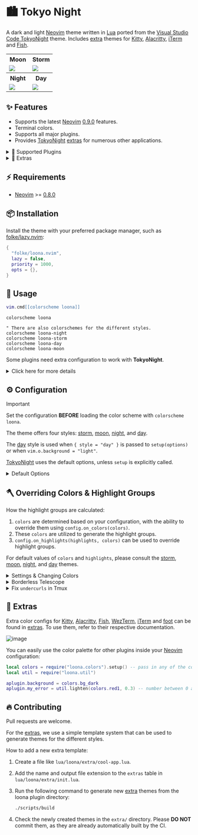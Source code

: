 # 🏙 Tokyo Night

A dark and light [Neovim](https://github.com/neovim/neovim) theme written in
[Lua](https://www.lua.org) ported from the [Visual Studio Code
TokyoNight](https://github.com/enkia/tokyo-night-vscode-theme) theme. Includes
[extra](#-extras) themes for [Kitty](https://sw.kovidgoyal.net/kitty/conf.html),
[Alacritty](https://github.com/alacritty/alacritty),
[iTerm](https://iterm2.com/) and
[Fish](https://fishshell.com/docs/current/index.html).

<table width="100%">
  <tr>
    <th>Moon</th>
    <th>Storm</th>
  </tr>
  <tr>
    <td width="50%">
      <img src="https://user-images.githubusercontent.com/292349/190951628-10ba28a1-57ff-4479-8eab-47400a402242.png" />
    </td>
    <td width="50%">
      <img src="https://user-images.githubusercontent.com/292349/115295095-3a9e5080-a10e-11eb-9aed-6054488c46ce.png" />
    </td>
  </tr>
  <tr>
    <th>Night</th>
    <th>Day</th>
  </tr>
  <tr>
    <td width="50%">
      <img src="https://user-images.githubusercontent.com/292349/115295327-7afdce80-a10e-11eb-89b3-2591262bf95a.png" />
    </td>
    <td width="50%">
      <img src="https://user-images.githubusercontent.com/292349/115996270-78c6c480-a593-11eb-8ed0-7d1400b058f5.png" />
    </td>
  </tr>
</table>

## ✨ Features

- Supports the latest [Neovim](https://github.com/neovim/neovim)
  [0.9.0](https://github.com/neovim/neovim/releases/tag/v0.9.0) features.
- Terminal colors.
- Supports all major plugins.
- Provides [TokyoNight](https://github.com/folke/loona.nvim)
  [extras](#-extras) for numerous other applications.

<details>
<summary>🎨 Supported Plugins</summary>

<!-- plugins:start -->

| Plugin | Source |
| --- | --- |
| [aerial.nvim](https://github.com/stevearc/aerial.nvim) | [`aerial`](lua/loona/groups/aerial.lua) |
| [ale](https://github.com/dense-analysis/ale) | [`ale`](lua/loona/groups/ale.lua) |
| [alpha-nvim](https://github.com/goolord/alpha-nvim) | [`alpha`](lua/loona/groups/alpha.lua) |
| [barbar.nvim](https://github.com/romgrk/barbar.nvim) | [`barbar`](lua/loona/groups/barbar.lua) |
| [bufferline.nvim](https://github.com/akinsho/bufferline.nvim) | [`bufferline`](lua/loona/groups/bufferline.lua) |
| [nvim-cmp](https://github.com/hrsh7th/nvim-cmp) | [`cmp`](lua/loona/groups/cmp.lua) |
| [nvim-dap](https://github.com/mfussenegger/nvim-dap) | [`dap`](lua/loona/groups/dap.lua) |
| [dashboard-nvim](https://github.com/nvimdev/dashboard-nvim) | [`dashboard`](lua/loona/groups/dashboard.lua) |
| [flash.nvim](https://github.com/folke/flash.nvim) | [`flash`](lua/loona/groups/flash.lua) |
| [fzf-lua](https://github.com/ibhagwan/fzf-lua) | [`fzf`](lua/loona/groups/fzf.lua) |
| [vim-gitgutter](https://github.com/airblade/vim-gitgutter) | [`gitgutter`](lua/loona/groups/gitgutter.lua) |
| [gitsigns.nvim](https://github.com/lewis6991/gitsigns.nvim) | [`gitsigns`](lua/loona/groups/gitsigns.lua) |
| [glyph-palette.vim](https://github.com/lambdalisue/glyph-palette.vim) | [`glyph-palette`](lua/loona/groups/glyph-palette.lua) |
| [grug-far.nvim](https://github.com/MagicDuck/grug-far.nvim) | [`grug-far`](lua/loona/groups/grug-far.lua) |
| [headlines.nvim](https://github.com/lukas-reineke/headlines.nvim) | [`headlines`](lua/loona/groups/headlines.lua) |
| [hop.nvim](https://github.com/phaazon/hop.nvim) | [`hop`](lua/loona/groups/hop.lua) |
| [vim-illuminate](https://github.com/RRethy/vim-illuminate) | [`illuminate`](lua/loona/groups/illuminate.lua) |
| [indent-blankline.nvim](https://github.com/lukas-reineke/indent-blankline.nvim) | [`indent-blankline`](lua/loona/groups/indent-blankline.lua) |
| [indentmini.nvim](https://github.com/nvimdev/indentmini.nvim) | [`indentmini`](lua/loona/groups/indentmini.lua) |
| [lazy.nvim](https://github.com/folke/lazy.nvim) | [`lazy`](lua/loona/groups/lazy.lua) |
| [leap.nvim](https://github.com/ggandor/leap.nvim) | [`leap`](lua/loona/groups/leap.lua) |
| [lspsaga.nvim](https://github.com/glepnir/lspsaga.nvim) | [`lspsaga`](lua/loona/groups/lspsaga.lua) |
| [markdown.nvim](https://github.com/MeanderingProgrammer/markdown.nvim) | [`markdown`](lua/loona/groups/markdown.lua) |
| [mini.animate](https://github.com/echasnovski/mini.animate) | [`mini_animate`](lua/loona/groups/mini_animate.lua) |
| [mini.clue](https://github.com/echasnovski/mini.clue) | [`mini_clue`](lua/loona/groups/mini_clue.lua) |
| [mini.completion](https://github.com/echasnovski/mini.completion) | [`mini_completion`](lua/loona/groups/mini_completion.lua) |
| [mini.cursorword](https://github.com/echasnovski/mini.cursorword) | [`mini_cursorword`](lua/loona/groups/mini_cursorword.lua) |
| [mini.deps](https://github.com/echasnovski/mini.deps) | [`mini_deps`](lua/loona/groups/mini_deps.lua) |
| [mini.diff](https://github.com/echasnovski/mini.diff) | [`mini_diff`](lua/loona/groups/mini_diff.lua) |
| [mini.files](https://github.com/echasnovski/mini.files) | [`mini_files`](lua/loona/groups/mini_files.lua) |
| [mini.hipatterns](https://github.com/echasnovski/mini.hipatterns) | [`mini_hipatterns`](lua/loona/groups/mini_hipatterns.lua) |
| [mini.icons](https://github.com/echasnovski/mini.icons) | [`mini_icons`](lua/loona/groups/mini_icons.lua) |
| [mini.indentscope](https://github.com/echasnovski/mini.indentscope) | [`mini_indentscope`](lua/loona/groups/mini_indentscope.lua) |
| [mini.jump](https://github.com/echasnovski/mini.jump) | [`mini_jump`](lua/loona/groups/mini_jump.lua) |
| [mini.map](https://github.com/echasnovski/mini.map) | [`mini_map`](lua/loona/groups/mini_map.lua) |
| [mini.notify](https://github.com/echasnovski/mini.notify) | [`mini_notify`](lua/loona/groups/mini_notify.lua) |
| [mini.operators](https://github.com/echasnovski/mini.operators) | [`mini_operators`](lua/loona/groups/mini_operators.lua) |
| [mini.pick](https://github.com/echasnovski/mini.pick) | [`mini_pick`](lua/loona/groups/mini_pick.lua) |
| [mini.starter](https://github.com/echasnovski/mini.starter) | [`mini_starter`](lua/loona/groups/mini_starter.lua) |
| [mini.statusline](https://github.com/echasnovski/mini.statusline) | [`mini_statusline`](lua/loona/groups/mini_statusline.lua) |
| [mini.surround](https://github.com/echasnovski/mini.surround) | [`mini_surround`](lua/loona/groups/mini_surround.lua) |
| [mini.tabline](https://github.com/echasnovski/mini.tabline) | [`mini_tabline`](lua/loona/groups/mini_tabline.lua) |
| [mini.test](https://github.com/echasnovski/mini.test) | [`mini_test`](lua/loona/groups/mini_test.lua) |
| [mini.trailspace](https://github.com/echasnovski/mini.trailspace) | [`mini_trailspace`](lua/loona/groups/mini_trailspace.lua) |
| [nvim-navic](https://github.com/SmiteshP/nvim-navic) | [`navic`](lua/loona/groups/navic.lua) |
| [neo-tree.nvim](https://github.com/nvim-neo-tree/neo-tree.nvim) | [`neo-tree`](lua/loona/groups/neo-tree.lua) |
| [neogit](https://github.com/TimUntersberger/neogit) | [`neogit`](lua/loona/groups/neogit.lua) |
| [neotest](https://github.com/nvim-neotest/neotest) | [`neotest`](lua/loona/groups/neotest.lua) |
| [noice.nvim](https://github.com/folke/noice.nvim) | [`noice`](lua/loona/groups/noice.lua) |
| [nvim-notify](https://github.com/rcarriga/nvim-notify) | [`notify`](lua/loona/groups/notify.lua) |
| [nvim-tree.lua](https://github.com/kyazdani42/nvim-tree.lua) | [`nvim-tree`](lua/loona/groups/nvim-tree.lua) |
| [octo.nvim](https://github.com/pwntester/octo.nvim) | [`octo`](lua/loona/groups/octo.lua) |
| [rainbow-delimiters.nvim](https://github.com/HiPhish/rainbow-delimiters.nvim) | [`rainbow`](lua/loona/groups/rainbow.lua) |
| [nvim-scrollbar](https://github.com/petertriho/nvim-scrollbar) | [`scrollbar`](lua/loona/groups/scrollbar.lua) |
| [vim-sneak](https://github.com/justinmk/vim-sneak) | [`sneak`](lua/loona/groups/sneak.lua) |
| [telescope.nvim](https://github.com/nvim-telescope/telescope.nvim) | [`telescope`](lua/loona/groups/telescope.lua) |
| [nvim-treesitter-context](https://github.com/nvim-treesitter/nvim-treesitter-context) | [`treesitter-context`](lua/loona/groups/treesitter-context.lua) |
| [trouble.nvim](https://github.com/folke/trouble.nvim) | [`trouble`](lua/loona/groups/trouble.lua) |
| [vimwiki](https://github.com/vimwiki/vimwiki) | [`vimwiki`](lua/loona/groups/vimwiki.lua) |
| [which-key.nvim](https://github.com/folke/which-key.nvim) | [`which-key`](lua/loona/groups/which-key.lua) |
| [yanky.nvim](https://github.com/gbprod/yanky.nvim) | [`yanky`](lua/loona/groups/yanky.lua) |

<!-- plugins:end -->

</details>

<details>
<summary>🍭 Extras</summary>

<!-- extras:start -->

| Tool | Extra |
| --- | --- |
| [Aerc](https://git.sr.ht/~rjarry/aerc/) | [extras/aerc](extras/aerc) |
| [Alacritty](https://github.com/alacritty/alacritty) | [extras/alacritty](extras/alacritty) |
| [Delta](https://github.com/dandavison/delta) | [extras/delta](extras/delta) |
| [Dunst](https://dunst-project.org/) | [extras/dunst](extras/dunst) |
| [Fish](https://fishshell.com/docs/current/index.html) | [extras/fish](extras/fish) |
| [Fish Themes](https://fishshell.com/docs/current/interactive.html#syntax-highlighting) | [extras/fish_themes](extras/fish_themes) |
| [Foot](https://codeberg.org/dnkl/foot) | [extras/foot](extras/foot) |
| [Fuzzel](https://codeberg.org/dnkl/fuzzel) | [extras/fuzzel](extras/fuzzel) |
| [Fzf](https://github.com/junegunn/fzf) | [extras/fzf](extras/fzf) |
| [GitUI](https://github.com/extrawurst/gitui) | [extras/gitui](extras/gitui) |
| [GNOME Terminal](https://gitlab.gnome.org/GNOME/gnome-terminal) | [extras/gnome_terminal](extras/gnome_terminal) |
| [Helix](https://helix-editor.com/) | [extras/helix](extras/helix) |
| [iTerm](https://iterm2.com/) | [extras/iterm](extras/iterm) |
| [Kitty](https://sw.kovidgoyal.net/kitty/conf.html) | [extras/kitty](extras/kitty) |
| [Lazygit](https://github.com/jesseduffield/lazygit) | [extras/lazygit](extras/lazygit) |
| [Lua Table for testing](https://www.lua.org) | [extras/lua](extras/lua) |
| [Prism](https://prismjs.com) | [extras/prism](extras/prism) |
| [process-compose](https://f1bonacc1.github.io/process-compose/) | [extras/process_compose](extras/process_compose) |
| [Slack](https://slack.com) | [extras/slack](extras/slack) |
| [Spotify Player](https://github.com/aome510/spotify-player) | [extras/spotify_player](extras/spotify_player) |
| [Sublime Text](https://www.sublimetext.com/docs/themes) | [extras/sublime](extras/sublime) |
| [Terminator](https://gnome-terminator.readthedocs.io/en/latest/config.html) | [extras/terminator](extras/terminator) |
| [Tilix](https://github.com/gnunn1/tilix) | [extras/tilix](extras/tilix) |
| [Tmux](https://github.com/tmux/tmux/wiki) | [extras/tmux](extras/tmux) |
| [Vim](https://vimhelp.org/) | [extras/vim](extras/vim) |
| [Vimium](https://vimium.github.io/) | [extras/vimium](extras/vimium) |
| [WezTerm](https://wezfurlong.org/wezterm/config/files.html) | [extras/wezterm](extras/wezterm) |
| [Windows Terminal](https://aka.ms/terminal-documentation) | [extras/windows_terminal](extras/windows_terminal) |
| [Xfce Terminal](https://docs.xfce.org/apps/terminal/advanced) | [extras/xfceterm](extras/xfceterm) |
| [Xresources](https://wiki.archlinux.org/title/X_resources) | [extras/xresources](extras/xresources) |
| [Yazi](https://github.com/sxyazi/yazi) | [extras/yazi](extras/yazi) |
| [Zathura](https://pwmt.org/projects/zathura/) | [extras/zathura](extras/zathura) |
| [Zellij](https://zellij.dev/) | [extras/zellij](extras/zellij) |

<!-- extras:end -->

</details>

## ⚡️ Requirements

- [Neovim](https://github.com/neovim/neovim) >=
  [0.8.0](https://github.com/neovim/neovim/releases/tag/v0.8.0)

## 📦 Installation

Install the theme with your preferred package manager, such as
[folke/lazy.nvim](https://github.com/folke/lazy.nvim):

```lua
{
  "folke/loona.nvim",
  lazy = false,
  priority = 1000,
  opts = {},
}
```

## 🚀 Usage

```lua
vim.cmd[[colorscheme loona]]
```

```vim
colorscheme loona

" There are also colorschemes for the different styles.
colorscheme loona-night
colorscheme loona-storm
colorscheme loona-day
colorscheme loona-moon
```

Some plugins need extra configuration to work with **TokyoNight**.

<details>
  <summary>Click here for more details</summary>

### [Barbecue](https://github.com/utilyre/barbecue.nvim)

```lua
-- Lua
require('barbecue').setup {
  -- ... your barbecue config
  theme = 'loona',
  -- ... your barbecue config
}
```

### [Lualine](https://github.com/nvim-lualine/lualine.nvim)

```lua
-- Lua
require('lualine').setup {
  options = {
    -- ... your lualine config
    theme = 'loona'
    -- ... your lualine config
  }
}
```

### [Lightline](https://github.com/itchyny/lightline.vim)

```vim
" Vim Script
let g:lightline = {'colorscheme': 'loona'}
```

</details>

## ⚙️ Configuration

> [!IMPORTANT]
> Set the configuration **BEFORE** loading the color scheme with `colorscheme loona`.

The theme offers four styles: [storm](#storm), [moon](#moon), [night](#night),
and [day](#day).

The [day](#day) style is used when `{ style = "day" }` is passed to
`setup(options)` or when `vim.o.background = "light"`.

[TokyoNight](https://github.com/folke/loona.nvim) uses the default options,
unless `setup` is explicitly called.

<details>
  <summary>Default Options</summary>

<!-- config:start -->

```lua
---@class loona.Config
---@field on_colors fun(colors: ColorScheme)
---@field on_highlights fun(highlights: loona.Highlights, colors: ColorScheme)
M.defaults = {
  style = "moon", -- The theme comes in three styles, `storm`, a darker variant `night` and `day`
  light_style = "day", -- The theme is used when the background is set to light
  transparent = false, -- Enable this to disable setting the background color
  terminal_colors = true, -- Configure the colors used when opening a `:terminal` in Neovim
  styles = {
    -- Style to be applied to different syntax groups
    -- Value is any valid attr-list value for `:help nvim_set_hl`
    comments = { italic = true },
    keywords = { italic = true },
    functions = {},
    variables = {},
    -- Background styles. Can be "dark", "transparent" or "normal"
    sidebars = "dark", -- style for sidebars, see below
    floats = "dark", -- style for floating windows
  },
  day_brightness = 0.3, -- Adjusts the brightness of the colors of the **Day** style. Number between 0 and 1, from dull to vibrant colors
  dim_inactive = false, -- dims inactive windows
  lualine_bold = false, -- When `true`, section headers in the lualine theme will be bold

  --- You can override specific color groups to use other groups or a hex color
  --- function will be called with a ColorScheme table
  ---@param colors ColorScheme
  on_colors = function(colors) end,

  --- You can override specific highlights to use other groups or a hex color
  --- function will be called with a Highlights and ColorScheme table
  ---@param highlights loona.Highlights
  ---@param colors ColorScheme
  on_highlights = function(highlights, colors) end,

  cache = true, -- When set to true, the theme will be cached for better performance

  ---@type table<string, boolean|{enabled:boolean}>
  plugins = {
    -- enable all plugins when not using lazy.nvim
    -- set to false to manually enable/disable plugins
    all = package.loaded.lazy == nil,
    -- uses your plugin manager to automatically enable needed plugins
    -- currently only lazy.nvim is supported
    auto = true,
    -- add any plugins here that you want to enable
    -- for all possible plugins, see:
    --   * https://github.com/folke/loona.nvim/tree/main/lua/loona/groups
    -- telescope = true,
  },
}
```

<!-- config:end -->

</details>

## 🪓 Overriding Colors & Highlight Groups

How the highlight groups are calculated:

1. `colors` are determined based on your configuration, with the ability to
   override them using `config.on_colors(colors)`.
1. These `colors` are utilized to generate the highlight groups.
1. `config.on_highlights(highlights, colors)` can be used to override highlight
   groups.

For default values of `colors` and `highlights`, please consult the
[storm](extras/lua/loona_storm.lua),
[moon](extras/lua/loona_moon.lua),
[night](extras/lua/loona_night.lua), and
[day](extras/lua/loona_day.lua) themes.

<details>
  <summary>Settings & Changing Colors</summary>

```lua
require("loona").setup({
  -- use the night style
  style = "night",
  -- disable italic for functions
  styles = {
    functions = {}
  },
  -- Change the "hint" color to the "orange" color, and make the "error" color bright red
  on_colors = function(colors)
    colors.hint = colors.orange
    colors.error = "#ff0000"
  end
})
```

</details>

<details>
  <summary>Borderless Telescope</summary>

```lua
require("loona").setup({
  on_highlights = function(hl, c)
    local prompt = "#2d3149"
    hl.TelescopeNormal = {
      bg = c.bg_dark,
      fg = c.fg_dark,
    }
    hl.TelescopeBorder = {
      bg = c.bg_dark,
      fg = c.bg_dark,
    }
    hl.TelescopePromptNormal = {
      bg = prompt,
    }
    hl.TelescopePromptBorder = {
      bg = prompt,
      fg = prompt,
    }
    hl.TelescopePromptTitle = {
      bg = prompt,
      fg = prompt,
    }
    hl.TelescopePreviewTitle = {
      bg = c.bg_dark,
      fg = c.bg_dark,
    }
    hl.TelescopeResultsTitle = {
      bg = c.bg_dark,
      fg = c.bg_dark,
    }
  end,
})
```

</details>

<details>
  <summary>Fix <code>undercurls</code> in Tmux</summary>

To have undercurls show up and in color, add the following to your
[Tmux](https://github.com/tmux/tmux) configuration file:

```sh
# Undercurl
set -g default-terminal "${TERM}"
set -as terminal-overrides ',*:Smulx=\E[4::%p1%dm'  # undercurl support
set -as terminal-overrides ',*:Setulc=\E[58::2::%p1%{65536}%/%d::%p1%{256}%/%{255}%&%d::%p1%{255}%&%d%;m'  # underscore colours - needs tmux-3.0
```

</details>

## 🍭 Extras

Extra color configs for [Kitty](https://sw.kovidgoyal.net/kitty/conf.html),
[Alacritty](https://github.com/alacritty/alacritty),
[Fish](https://fishshell.com/docs/current/index.html), [WezTerm](https://wezfurlong.org/wezterm/config/files.html),
[iTerm](https://iterm2.com/) and [foot](https://codeberg.org/dnkl/foot) can be
found in [extras](extras/). To use them, refer to their respective
documentation.

![image](https://user-images.githubusercontent.com/292349/115395546-d8d6f880-a198-11eb-98fb-a1194787701d.png)

You can easily use the color palette for other plugins inside your
[Neovim](https://github.com/neovim/neovim) configuration:

```lua
local colors = require("loona.colors").setup() -- pass in any of the config options as explained above
local util = require("loona.util")

aplugin.background = colors.bg_dark
aplugin.my_error = util.lighten(colors.red1, 0.3) -- number between 0 and 1. 0 results in white, 1 results in red1
```

## 🔥 Contributing

Pull requests are welcome.

For the [extras](#-extras), we use a simple template system that can be used to
generate themes for the different styles.

How to add a new extra template:

1. Create a file like `lua/loona/extra/cool-app.lua`.
2. Add the name and output file extension to the `extras` table in
   `lua/loona/extra/init.lua`.
3. Run the following command to generate new [extra](#-extras) themes from the loona plugin directory:

   ```sh
   ./scripts/build
   ```

4. Check the newly created themes in the `extra/` directory. Please **DO NOT**
   commit them, as they are already automatically built by the CI.
